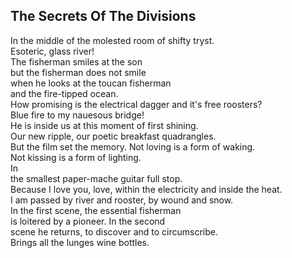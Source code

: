 The Secrets Of The Divisions
----------------------------
In the middle of the molested room of shifty tryst.  
Esoteric, glass river!  
The fisherman smiles at the son  
but the fisherman does not smile  
when he looks at the toucan fisherman  
and the fire-tipped ocean.  
How promising is the electrical dagger and it's free roosters?  
Blue fire to my nauesous bridge!  
He is inside us at this moment of first shining.  
Our new ripple, our poetic breakfast quadrangles.  
But the film set the memory. Not loving is a form of waking.  
Not kissing is a form of lighting.  
In  
the smallest paper-mache guitar full stop.  
Because I love you, love, within the electricity and inside the heat.  
I am passed by river and rooster, by wound and snow.  
In the first scene, the essential fisherman  
is loitered by a pioneer. In the second  
scene he returns, to discover and to circumscribe.  
Brings all the lunges wine bottles.  
